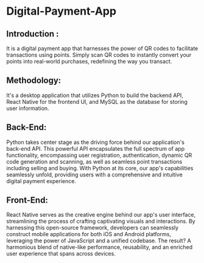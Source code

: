 # Digital-Payment-App


## Introduction :


It is a digital payment app that harnesses the power of QR codes to facilitate transactions using points. Simply scan QR codes to instantly convert your points into real-world purchases, redefining the way you transact.



## Methodology:


It's a desktop application that utilizes Python to build the backend API, React Native for the frontend UI, and MySQL as the database for storing user information.



## Back-End:


Python takes center stage as the driving force behind our application's back-end API. This powerful API encapsulates the full spectrum of app functionality, encompassing user registration, authentication, dynamic QR code generation and scanning, as well as seamless point transactions including selling and buying. With Python at its core, our app's capabilities seamlessly unfold, providing users with a comprehensive and intuitive digital payment experience.



## Front-End:


React Native serves as the creative engine behind our app's user interface, streamlining the process of crafting captivating visuals and interactions. By harnessing this open-source framework, developers can seamlessly construct mobile applications for both iOS and Android platforms, leveraging the power of JavaScript and a unified codebase. The result? A harmonious blend of native-like performance, reusability, and an enriched user experience that spans across devices.
